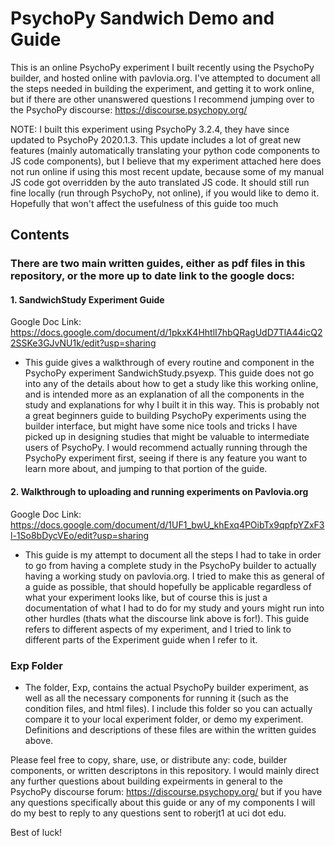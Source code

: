 # PsychoPy Sandwich Demo and Guide
This is an online PsychoPy experiment I built recently using the PsychoPy builder, and hosted online with pavlovia.org. I've attempted to document all the steps needed in building the experiment, and getting it to work online, but if there are other unanswered questions I recommend jumping over to the PsychoPy discourse: https://discourse.psychopy.org/

NOTE: I built this experiment using PsychoPy 3.2.4, they have since updated to PsychoPy 2020.1.3. This update includes a lot of great new features (mainly automatically translating your python code components to JS code components), but I believe that my experiment attached here does not run online if using this most recent update, because some of my manual JS code got overridden by the auto translated JS code. It should still run fine locally (run through PsychoPy, not online), if you would like to demo it. Hopefully that won't affect the usefulness of this guide too much

## Contents
### There are two main written guides, either as pdf files in this repository, or the more up to date link to the google docs:
#### 1. SandwichStudy Experiment Guide
Google Doc Link: https://docs.google.com/document/d/1pkxK4HhtlI7hbQRagUdD7TlA44icQ22SSKe3GJvNU1k/edit?usp=sharing
- This guide gives a walkthrough of every routine and component in the PsychoPy experiment SandwichStudy.psyexp. This guide does not go into any of the details about how to get a study like this working online, and is intended more as an explanation of all the components in the study and explanations for why I built it in this way. This is probably not a great beginners guide to building PsychoPy experiments using the builder interface, but might have some nice tools and tricks I have picked up in designing studies that might be valuable to intermediate users of PsychoPy. I would recommend actually running through the PsychoPy experiment first, seeing if there is any feature you want to learn more about, and jumping to that portion of the guide.

#### 2. Walkthrough to uploading and running experiments on Pavlovia.org
Google Doc Link: https://docs.google.com/document/d/1UF1_bwU_khExq4POibTx9qpfpYZxF3l-1So8bDycVEo/edit?usp=sharing
- This guide is my attempt to document all the steps I had to take in order to go from having a complete study in the PsychoPy builder to actually having a working study on pavlovia.org. I tried to make this as general of a guide as possible, that should hopefully be applicable regardless of what your experiment looks like, but of course this is just a documentation of what I had to do for my study and yours might run into other hurdles (thats what the discourse link above is for!). This guide refers to different aspects of my experiment, and I tried to link to different parts of the Experiment guide when I refer to it.

### Exp Folder
- The folder, Exp, contains the actual PsychoPy builder experiment, as well as all the necessary components for running it (such as the condition files, and html files). I include this folder so you can actually compare it to your local experiment folder, or demo my experiment. Definitions and descriptions of these files are within the written guides above.


Please feel free to copy, share, use, or distribute any: code, builder components, or written descriptons in this repository.
I would mainly direct any further questions about building expeirments in general to the PsychoPy discourse forum: https://discourse.psychopy.org/
but if you have any questions specifically about this guide or any of my components I will do my best to reply to any questions sent to roberjt1 at uci dot edu.

Best of luck!
